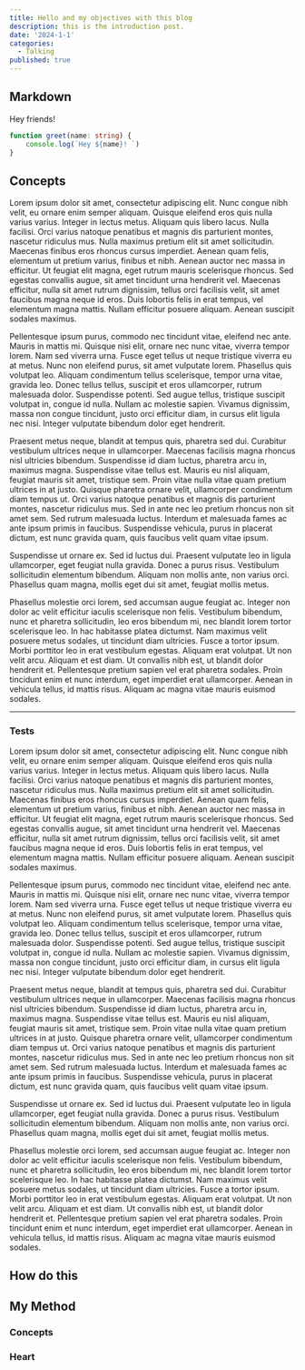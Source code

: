 ```yaml
---
title: Hello and my objectives with this blog
description: this is the introduction post.
date: '2024-1-1'
categories:
  - Talking
published: true
---
```



## Markdown

Hey friends! 


```ts
function greet(name: string) {
	console.log(`Hey ${name}! `)
}
```

## Concepts



Lorem ipsum dolor sit amet, consectetur adipiscing elit. Nunc congue nibh velit, eu ornare enim semper aliquam. Quisque eleifend eros quis nulla varius varius. Integer in lectus metus. Aliquam quis libero lacus. Nulla facilisi. Orci varius natoque penatibus et magnis dis parturient montes, nascetur ridiculus mus. Nulla maximus pretium elit sit amet sollicitudin. Maecenas finibus eros rhoncus cursus imperdiet. Aenean quam felis, elementum ut pretium varius, finibus et nibh. Aenean auctor nec massa in efficitur. Ut feugiat elit magna, eget rutrum mauris scelerisque rhoncus. Sed egestas convallis augue, sit amet tincidunt urna hendrerit vel. Maecenas efficitur, nulla sit amet rutrum dignissim, tellus orci facilisis velit, sit amet faucibus magna neque id eros. Duis lobortis felis in erat tempus, vel elementum magna mattis. Nullam efficitur posuere aliquam. Aenean suscipit sodales maximus.

Pellentesque ipsum purus, commodo nec tincidunt vitae, eleifend nec ante. Mauris in mattis mi. Quisque nisi elit, ornare nec nunc vitae, viverra tempor lorem. Nam sed viverra urna. Fusce eget tellus ut neque tristique viverra eu at metus. Nunc non eleifend purus, sit amet vulputate lorem. Phasellus quis volutpat leo. Aliquam condimentum tellus scelerisque, tempor urna vitae, gravida leo. Donec tellus tellus, suscipit et eros ullamcorper, rutrum malesuada dolor. Suspendisse potenti. Sed augue tellus, tristique suscipit volutpat in, congue id nulla. Nullam ac molestie sapien. Vivamus dignissim, massa non congue tincidunt, justo orci efficitur diam, in cursus elit ligula nec nisi. Integer vulputate bibendum dolor eget hendrerit.

Praesent metus neque, blandit at tempus quis, pharetra sed dui. Curabitur vestibulum ultrices neque in ullamcorper. Maecenas facilisis magna rhoncus nisl ultricies bibendum. Suspendisse id diam luctus, pharetra arcu in, maximus magna. Suspendisse vitae tellus est. Mauris eu nisl aliquam, feugiat mauris sit amet, tristique sem. Proin vitae nulla vitae quam pretium ultrices in at justo. Quisque pharetra ornare velit, ullamcorper condimentum diam tempus ut. Orci varius natoque penatibus et magnis dis parturient montes, nascetur ridiculus mus. Sed in ante nec leo pretium rhoncus non sit amet sem. Sed rutrum malesuada luctus. Interdum et malesuada fames ac ante ipsum primis in faucibus. Suspendisse vehicula, purus in placerat dictum, est nunc gravida quam, quis faucibus velit quam vitae ipsum.

Suspendisse ut ornare ex. Sed id luctus dui. Praesent vulputate leo in ligula ullamcorper, eget feugiat nulla gravida. Donec a purus risus. Vestibulum sollicitudin elementum bibendum. Aliquam non mollis ante, non varius orci. Phasellus quam magna, mollis eget dui sit amet, feugiat mollis metus.

Phasellus molestie orci lorem, sed accumsan augue feugiat ac. Integer non dolor ac velit efficitur iaculis scelerisque non felis. Vestibulum bibendum, nunc et pharetra sollicitudin, leo eros bibendum mi, nec blandit lorem tortor scelerisque leo. In hac habitasse platea dictumst. Nam maximus velit posuere metus sodales, ut tincidunt diam ultricies. Fusce a tortor ipsum. Morbi porttitor leo in erat vestibulum egestas. Aliquam erat volutpat. Ut non velit arcu. Aliquam et est diam. Ut convallis nibh est, ut blandit dolor hendrerit et. Pellentesque pretium sapien vel erat pharetra sodales. Proin tincidunt enim et nunc interdum, eget imperdiet erat ullamcorper. Aenean in vehicula tellus, id mattis risus. Aliquam ac magna vitae mauris euismod sodales. 

--- 
### Tests



Lorem ipsum dolor sit amet, consectetur adipiscing elit. Nunc congue nibh velit, eu ornare enim semper aliquam. Quisque eleifend eros quis nulla varius varius. Integer in lectus metus. Aliquam quis libero lacus. Nulla facilisi. Orci varius natoque penatibus et magnis dis parturient montes, nascetur ridiculus mus. Nulla maximus pretium elit sit amet sollicitudin. Maecenas finibus eros rhoncus cursus imperdiet. Aenean quam felis, elementum ut pretium varius, finibus et nibh. Aenean auctor nec massa in efficitur. Ut feugiat elit magna, eget rutrum mauris scelerisque rhoncus. Sed egestas convallis augue, sit amet tincidunt urna hendrerit vel. Maecenas efficitur, nulla sit amet rutrum dignissim, tellus orci facilisis velit, sit amet faucibus magna neque id eros. Duis lobortis felis in erat tempus, vel elementum magna mattis. Nullam efficitur posuere aliquam. Aenean suscipit sodales maximus.

Pellentesque ipsum purus, commodo nec tincidunt vitae, eleifend nec ante. Mauris in mattis mi. Quisque nisi elit, ornare nec nunc vitae, viverra tempor lorem. Nam sed viverra urna. Fusce eget tellus ut neque tristique viverra eu at metus. Nunc non eleifend purus, sit amet vulputate lorem. Phasellus quis volutpat leo. Aliquam condimentum tellus scelerisque, tempor urna vitae, gravida leo. Donec tellus tellus, suscipit et eros ullamcorper, rutrum malesuada dolor. Suspendisse potenti. Sed augue tellus, tristique suscipit volutpat in, congue id nulla. Nullam ac molestie sapien. Vivamus dignissim, massa non congue tincidunt, justo orci efficitur diam, in cursus elit ligula nec nisi. Integer vulputate bibendum dolor eget hendrerit.

Praesent metus neque, blandit at tempus quis, pharetra sed dui. Curabitur vestibulum ultrices neque in ullamcorper. Maecenas facilisis magna rhoncus nisl ultricies bibendum. Suspendisse id diam luctus, pharetra arcu in, maximus magna. Suspendisse vitae tellus est. Mauris eu nisl aliquam, feugiat mauris sit amet, tristique sem. Proin vitae nulla vitae quam pretium ultrices in at justo. Quisque pharetra ornare velit, ullamcorper condimentum diam tempus ut. Orci varius natoque penatibus et magnis dis parturient montes, nascetur ridiculus mus. Sed in ante nec leo pretium rhoncus non sit amet sem. Sed rutrum malesuada luctus. Interdum et malesuada fames ac ante ipsum primis in faucibus. Suspendisse vehicula, purus in placerat dictum, est nunc gravida quam, quis faucibus velit quam vitae ipsum.

Suspendisse ut ornare ex. Sed id luctus dui. Praesent vulputate leo in ligula ullamcorper, eget feugiat nulla gravida. Donec a purus risus. Vestibulum sollicitudin elementum bibendum. Aliquam non mollis ante, non varius orci. Phasellus quam magna, mollis eget dui sit amet, feugiat mollis metus.

Phasellus molestie orci lorem, sed accumsan augue feugiat ac. Integer non dolor ac velit efficitur iaculis scelerisque non felis. Vestibulum bibendum, nunc et pharetra sollicitudin, leo eros bibendum mi, nec blandit lorem tortor scelerisque leo. In hac habitasse platea dictumst. Nam maximus velit posuere metus sodales, ut tincidunt diam ultricies. Fusce a tortor ipsum. Morbi porttitor leo in erat vestibulum egestas. Aliquam erat volutpat. Ut non velit arcu. Aliquam et est diam. Ut convallis nibh est, ut blandit dolor hendrerit et. Pellentesque pretium sapien vel erat pharetra sodales. Proin tincidunt enim et nunc interdum, eget imperdiet erat ullamcorper. Aenean in vehicula tellus, id mattis risus. Aliquam ac magna vitae mauris euismod sodales. 


## How do this

## My Method

### Concepts

### Heart